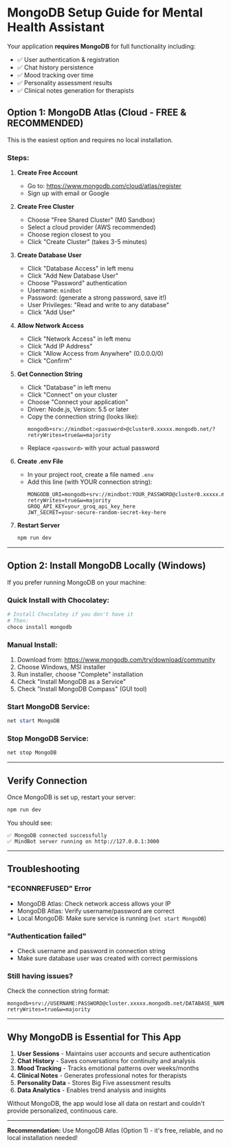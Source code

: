 # MongoDB Setup Guide for Mental Health Assistant

Your application **requires MongoDB** for full functionality including:
- ✅ User authentication & registration
- ✅ Chat history persistence
- ✅ Mood tracking over time
- ✅ Personality assessment results
- ✅ Clinical notes generation for therapists

## Option 1: MongoDB Atlas (Cloud - FREE & RECOMMENDED)

This is the easiest option and requires no local installation.

### Steps:

1. **Create Free Account**
   - Go to: https://www.mongodb.com/cloud/atlas/register
   - Sign up with email or Google

2. **Create Free Cluster**
   - Choose "Free Shared Cluster" (M0 Sandbox)
   - Select a cloud provider (AWS recommended)
   - Choose region closest to you
   - Click "Create Cluster" (takes 3-5 minutes)

3. **Create Database User**
   - Click "Database Access" in left menu
   - Click "Add New Database User"
   - Choose "Password" authentication
   - Username: `mindbot`
   - Password: (generate a strong password, save it!)
   - User Privileges: "Read and write to any database"
   - Click "Add User"

4. **Allow Network Access**
   - Click "Network Access" in left menu
   - Click "Add IP Address"
   - Click "Allow Access from Anywhere" (0.0.0.0/0)
   - Click "Confirm"

5. **Get Connection String**
   - Click "Database" in left menu
   - Click "Connect" on your cluster
   - Choose "Connect your application"
   - Driver: Node.js, Version: 5.5 or later
   - Copy the connection string (looks like):
     ```
     mongodb+srv://mindbot:<password>@cluster0.xxxxx.mongodb.net/?retryWrites=true&w=majority
     ```
   - Replace `<password>` with your actual password

6. **Create .env File**
   - In your project root, create a file named `.env`
   - Add this line (with YOUR connection string):
     ```
     MONGODB_URI=mongodb+srv://mindbot:YOUR_PASSWORD@cluster0.xxxxx.mongodb.net/mindbot?retryWrites=true&w=majority
     GROQ_API_KEY=your_groq_api_key_here
     JWT_SECRET=your-secure-random-secret-key-here
     ```

7. **Restart Server**
   ```powershell
   npm run dev
   ```

---

## Option 2: Install MongoDB Locally (Windows)

If you prefer running MongoDB on your machine:

### Quick Install with Chocolatey:
```powershell
# Install Chocolatey if you don't have it
# Then:
choco install mongodb
```

### Manual Install:
1. Download from: https://www.mongodb.com/try/download/community
2. Choose Windows, MSI installer
3. Run installer, choose "Complete" installation
4. Check "Install MongoDB as a Service"
5. Check "Install MongoDB Compass" (GUI tool)

### Start MongoDB Service:
```powershell
net start MongoDB
```

### Stop MongoDB Service:
```powershell
net stop MongoDB
```

---

## Verify Connection

Once MongoDB is set up, restart your server:
```powershell
npm run dev
```

You should see:
```
✅ MongoDB connected successfully
✅ MindBot server running on http://127.0.0.1:3000
```

---

## Troubleshooting

### "ECONNREFUSED" Error
- MongoDB Atlas: Check network access allows your IP
- MongoDB Atlas: Verify username/password are correct
- Local MongoDB: Make sure service is running (`net start MongoDB`)

### "Authentication failed"
- Check username and password in connection string
- Make sure database user was created with correct permissions

### Still having issues?
Check the connection string format:
```
mongodb+srv://USERNAME:PASSWORD@cluster.xxxxx.mongodb.net/DATABASE_NAME?retryWrites=true&w=majority
```

---

## Why MongoDB is Essential for This App

1. **User Sessions** - Maintains user accounts and secure authentication
2. **Chat History** - Saves conversations for continuity and analysis
3. **Mood Tracking** - Tracks emotional patterns over weeks/months
4. **Clinical Notes** - Generates professional notes for therapists
5. **Personality Data** - Stores Big Five assessment results
6. **Data Analytics** - Enables trend analysis and insights

Without MongoDB, the app would lose all data on restart and couldn't provide personalized, continuous care.

---

**Recommendation:** Use MongoDB Atlas (Option 1) - it's free, reliable, and no local installation needed!
